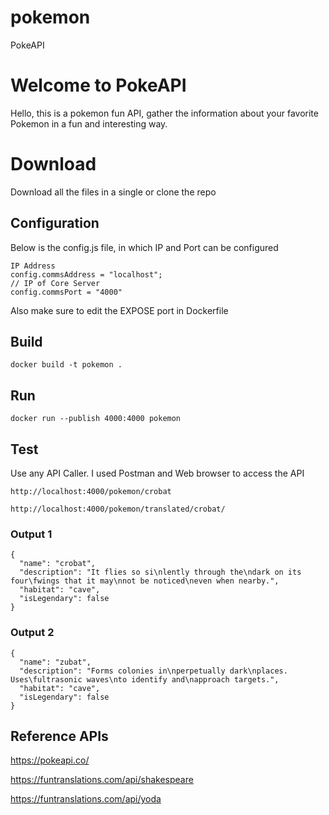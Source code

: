 # pokemon
PokeAPI
# Welcome to PokeAPI

Hello, this is a pokemon fun API, gather the information about your favorite Pokemon in a fun and interesting way.


# Download

Download all the files in a single or clone the repo 


## Configuration

Below is the config.js file, in which IP and Port can be configured
```
IP Address
config.commsAddress = "localhost";
// IP of Core Server
config.commsPort = "4000"
```
Also make sure to edit the EXPOSE port in Dockerfile

## Build

```
docker build -t pokemon .
```

## Run
```
docker run --publish 4000:4000 pokemon
```

## Test

Use any API Caller. I used Postman and Web browser to access the API

```
http://localhost:4000/pokemon/crobat

http://localhost:4000/pokemon/translated/crobat/
```
### Output 1
```
{
  "name": "crobat",
  "description": "It flies so si­\nlently through the\ndark on its four\fwings that it may\nnot be noticed\neven when nearby.",
  "habitat": "cave",
  "isLegendary": false
}
 ```
 ### Output 2
```
{
  "name": "zubat",
  "description": "Forms colonies in\nperpetually dark\nplaces. Uses\fultrasonic waves\nto identify and\napproach targets.",
  "habitat": "cave",
  "isLegendary": false
}
```

## Reference APIs
https://pokeapi.co/

https://funtranslations.com/api/shakespeare

https://funtranslations.com/api/yoda
